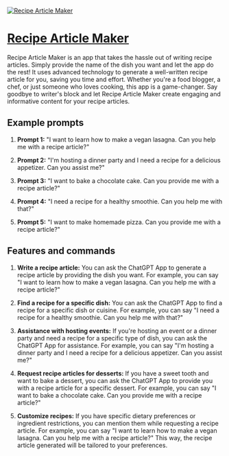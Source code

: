 [![Recipe Article Maker](https://files.oaiusercontent.com/file-z4FoZXJl2v0hwfHA2UgB7WB4?se=2123-10-13T23%3A30%3A18Z&sp=r&sv=2021-08-06&sr=b&rscc=max-age%3D31536000%2C%20immutable&rscd=attachment%3B%20filename%3D65cd0f82-8a05-4433-8640-07da6d0809f3.png&sig=0tppSRN9iXqA62EO5IpnyGG2kfWEL4irb3Y0By65GSE%3D)](https://chat.openai.com/g/g-QAy957jJf-recipe-article-maker)

# [Recipe Article Maker](https://chat.openai.com/g/g-QAy957jJf-recipe-article-maker)

Recipe Article Maker is an app that takes the hassle out of writing recipe articles. Simply provide the name of the dish you want and let the app do the rest! It uses advanced technology to generate a well-written recipe article for you, saving you time and effort. Whether you're a food blogger, a chef, or just someone who loves cooking, this app is a game-changer. Say goodbye to writer's block and let Recipe Article Maker create engaging and informative content for your recipe articles.

## Example prompts

1. **Prompt 1:** "I want to learn how to make a vegan lasagna. Can you help me with a recipe article?"

2. **Prompt 2:** "I'm hosting a dinner party and I need a recipe for a delicious appetizer. Can you assist me?"

3. **Prompt 3:** "I want to bake a chocolate cake. Can you provide me with a recipe article?"

4. **Prompt 4:** "I need a recipe for a healthy smoothie. Can you help me with that?"

5. **Prompt 5:** "I want to make homemade pizza. Can you provide me with a recipe article?"

## Features and commands

1. **Write a recipe article:** You can ask the ChatGPT App to generate a recipe article by providing the dish you want. For example, you can say "I want to learn how to make a vegan lasagna. Can you help me with a recipe article?"

2. **Find a recipe for a specific dish:** You can ask the ChatGPT App to find a recipe for a specific dish or cuisine. For example, you can say "I need a recipe for a healthy smoothie. Can you help me with that?"

3. **Assistance with hosting events:** If you're hosting an event or a dinner party and need a recipe for a specific type of dish, you can ask the ChatGPT App for assistance. For example, you can say "I'm hosting a dinner party and I need a recipe for a delicious appetizer. Can you assist me?"

4. **Request recipe articles for desserts:** If you have a sweet tooth and want to bake a dessert, you can ask the ChatGPT App to provide you with a recipe article for a specific dessert. For example, you can say "I want to bake a chocolate cake. Can you provide me with a recipe article?"

5. **Customize recipes:** If you have specific dietary preferences or ingredient restrictions, you can mention them while requesting a recipe article. For example, you can say "I want to learn how to make a vegan lasagna. Can you help me with a recipe article?" This way, the recipe article generated will be tailored to your preferences.